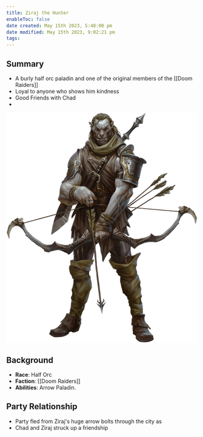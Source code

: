 ```yaml
---
title: Ziraj the Hunter
enableToc: false
date created: May 15th 2023, 5:48:00 pm
date modified: May 15th 2023, 9:02:21 pm
tags: 
---
```

## Summary
- A burly half orc paladin and one of the original members of the [[Doom Raiders]]
- Loyal to anyone who shows him kindness
- Good Friends with Chad
- 
![](Ziraj.png)

## Background
- **Race**: Half Orc
- **Faction**: [[Doom Raiders]]
- **Abilities**: Arrow Paladin.

## Party Relationship
- Party fled from Ziraj's huge arrow bolts through the city as
- Chad and Ziraj struck up a friendship
